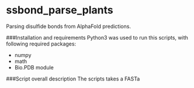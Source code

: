 # ssbond_parse_plants
Parsing disulfide bonds from AlphaFold predictions.

###Installation and requirements
Python3 was used to run this scripts, with following required packages:
- numpy
- math
- Bio.PDB module

###Script overall description
The scripts takes a FASTa

